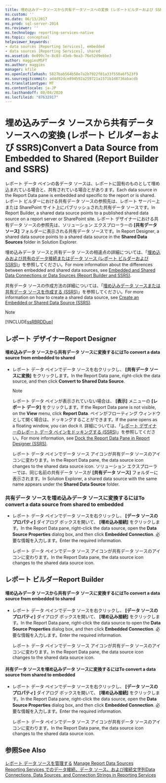 ```yaml
---
title: 埋め込みデータソースから共有データソースへの変換 (レポートビルダーおよび SSRS) |Microsoft Docs
ms.custom: ''
ms.date: 06/13/2017
ms.prod: sql-server-2014
ms.reviewer: ''
ms.technology: reporting-services-native
ms.topic: conceptual
helpviewer_keywords:
- data sources [Reporting Services], embedded
- data sources [Reporting Services], shared
ms.assetid: 0e099c7e-8c03-43eb-9ea3-76e52d9ebbe3
author: maggiesMSFT
ms.author: maggies
manager: kfile
ms.openlocfilehash: 5827bab564b58e7a2b7922f01a33f550a6f523f9
ms.sourcegitcommit: ad4d92dce894592a259721a1571b1d8736abacdb
ms.translationtype: MT
ms.contentlocale: ja-JP
ms.lasthandoff: 08/04/2020
ms.locfileid: "87632917"
---
```

# <a name="convert-a-data-source-from-embedded-to-shared-report-builder-and-ssrs"></a><span data-ttu-id="1ed4e-102">埋め込みデータ ソースから共有データ ソースへの変換 (レポート ビルダーおよび SSRS)</span><span class="sxs-lookup"><span data-stu-id="1ed4e-102">Convert a Data Source from Embedded to Shared (Report Builder and SSRS)</span></span>
  <span data-ttu-id="1ed4e-103">レポート データ ペインの各データ ソースは、レポートに固有のものとして埋め込まれている場合と、共有されている場合とがあります。</span><span class="sxs-lookup"><span data-stu-id="1ed4e-103">Each data source in the Report Data pane is embedded and specific to the report or is shared.</span></span> <span data-ttu-id="1ed4e-104">レポート ビルダーにおける共有データ ソースの参照先は、レポート サーバー上または SharePoint サイト上にパブリッシュされた共有データ ソースです。</span><span class="sxs-lookup"><span data-stu-id="1ed4e-104">In Report Builder, a shared data source points to a published shared data source on a report server or SharePoint site.</span></span> <span data-ttu-id="1ed4e-105">レポート デザイナーにおける共有データ ソースの参照先は、ソリューション エクスプローラーの **[共有データ ソース]** フォルダーに表示される共有データ ソースです。</span><span class="sxs-lookup"><span data-stu-id="1ed4e-105">In Report Designer, a shared data source points to a shared data source in the **Shared Data Sources** folder in Solution Explorer.</span></span>  
  
 <span data-ttu-id="1ed4e-106">埋め込みデータ ソースと共有データ ソースの相違点の詳細については、「[埋め込みおよび共有のデータ接続またはデータ ソース &#40;レポート ビルダーおよび SSRS&#41;](../embedded-and-shared-data-connections-or-data-sources-report-builder-and-ssrs.md)」を参照してください。</span><span class="sxs-lookup"><span data-stu-id="1ed4e-106">For more information about the differences between embedded and shared data sources, see [Embedded and Shared Data Connections or Data Sources &#40;Report Builder and SSRS&#41;](../embedded-and-shared-data-connections-or-data-sources-report-builder-and-ssrs.md).</span></span>  
  
 <span data-ttu-id="1ed4e-107">共有データ ソースの作成方法の詳細については、「[埋め込みデータ ソースまたは共有データ ソースを作成する &#40;SSRS&#41;](../create-an-embedded-or-shared-data-source-ssrs.md)」を参照してください。</span><span class="sxs-lookup"><span data-stu-id="1ed4e-107">For more information on how to create a shared data source, see [Create an Embedded or Shared Data Source &#40;SSRS&#41;](../create-an-embedded-or-shared-data-source-ssrs.md).</span></span>  
  
> [!NOTE]  
>  [!INCLUDE[ssRBRDDup](../../includes/ssrbrddup-md.md)]  
  
## <a name="report-designer"></a><span data-ttu-id="1ed4e-108">レポート デザイナー</span><span class="sxs-lookup"><span data-stu-id="1ed4e-108">Report Designer</span></span>  
  
#### <a name="to-convert-a-data-source-from-embedded-to-shared"></a><span data-ttu-id="1ed4e-109">埋め込みデータ ソースから共有データ ソースに変換するには</span><span class="sxs-lookup"><span data-stu-id="1ed4e-109">To convert a data source from embedded to shared</span></span>  
  
-   <span data-ttu-id="1ed4e-110">レポート データ ペインでデータ ソースを右クリックし、 **[共有データ ソースに変換]** をクリックします。</span><span class="sxs-lookup"><span data-stu-id="1ed4e-110">In the Report Data pane, right-click the data source, and then click **Convert to Shared Data Source**.</span></span>  
  
    > [!NOTE]  
    >  <span data-ttu-id="1ed4e-111">レポート データ ペインが表示されていない場合は、 **[表示]** メニューの **[レポート データ]** をクリックします。</span><span class="sxs-lookup"><span data-stu-id="1ed4e-111">If the Report Data pane is not visible, on the **View** menu, click **Report Data**.</span></span> <span data-ttu-id="1ed4e-112">ペインがフローティング ウィンドウとして開く場合は、ドッキングすることができます。</span><span class="sxs-lookup"><span data-stu-id="1ed4e-112">If the pane opens as a floating window, you can dock it.</span></span> <span data-ttu-id="1ed4e-113">詳細については、「[レポート デザイナーのレポート データ ペインをドッキングする (SSRS)](../tools/dock-the-report-data-pane-in-report-designer-ssrs.md)」を参照してください。</span><span class="sxs-lookup"><span data-stu-id="1ed4e-113">For more information, see [Dock the Report Data Pane in Report Designer &#40;SSRS&#41;](../tools/dock-the-report-data-pane-in-report-designer-ssrs.md).</span></span>  
  
     <span data-ttu-id="1ed4e-114">レポート データ ペインでデータ ソース アイコンが共有データ ソースのアイコンに変わります。</span><span class="sxs-lookup"><span data-stu-id="1ed4e-114">In the Report Data pane, the data source icon changes to the shared data source icon.</span></span> <span data-ttu-id="1ed4e-115">ソリューション エクスプローラーでは、同じ名前の共有データ ソースが **[共有データ ソース]** フォルダーに表示されます。</span><span class="sxs-lookup"><span data-stu-id="1ed4e-115">In Solution Explorer, a shared data source with the same name appears under the **Shared Data Source** folder.</span></span>  
  
### <a name="to-convert-a-data-source-from-shared-to-embedded"></a><span data-ttu-id="1ed4e-116">共有データ ソースを埋め込みデータ ソースに変換するには</span><span class="sxs-lookup"><span data-stu-id="1ed4e-116">To convert a data source from shared to embedded</span></span>  
  
-   <span data-ttu-id="1ed4e-117">レポート データ ペインでデータ ソースを右クリックし、 **[データ ソースのプロパティ]** ダイアログ ボックスを開いて、 **[埋め込み接続]** をクリックします。</span><span class="sxs-lookup"><span data-stu-id="1ed4e-117">In the Report Data pane, right-click the data source, open the **Data Source Properties** dialog box, and then click **Embedded Connection**.</span></span> <span data-ttu-id="1ed4e-118">必要な情報を入力します。</span><span class="sxs-lookup"><span data-stu-id="1ed4e-118">Enter the required information.</span></span>  
  
     <span data-ttu-id="1ed4e-119">レポート データ ペインでデータ ソース アイコンが共有データ ソースのアイコンに変わります。</span><span class="sxs-lookup"><span data-stu-id="1ed4e-119">In the Report Data pane, the data source icon changes to the shared data source icon.</span></span>  
  
## <a name="report-builder"></a><span data-ttu-id="1ed4e-120">レポート ビルダー</span><span class="sxs-lookup"><span data-stu-id="1ed4e-120">Report Builder</span></span>  
  
#### <a name="to-convert-a-data-source-from-embedded-to-shared"></a><span data-ttu-id="1ed4e-121">埋め込みデータ ソースから共有データ ソースに変換するには</span><span class="sxs-lookup"><span data-stu-id="1ed4e-121">To convert a data source from embedded to shared</span></span>  
  
-   <span data-ttu-id="1ed4e-122">レポート データ ペインでデータ ソースを右クリックし、 **[データ ソースのプロパティ]** ダイアログ ボックスを開いて、 **[埋め込み接続]** をクリックします。</span><span class="sxs-lookup"><span data-stu-id="1ed4e-122">In the Report Data pane, right-click the data source to open the **Data Source Properties** dialog box, and then click **Embedded Connection**.</span></span> <span data-ttu-id="1ed4e-123">必要な情報を入力します。</span><span class="sxs-lookup"><span data-stu-id="1ed4e-123">Enter the required information.</span></span>  
  
     <span data-ttu-id="1ed4e-124">レポート データ ペインでデータ ソース アイコンが共有データ ソースのアイコンに変わります。</span><span class="sxs-lookup"><span data-stu-id="1ed4e-124">In the Report Data pane, the data source icon changes to the shared data source icon.</span></span>  
  
#### <a name="to-convert-a-data-source-from-shared-to-embedded"></a><span data-ttu-id="1ed4e-125">共有データ ソースを埋め込みデータ ソースに変換するには</span><span class="sxs-lookup"><span data-stu-id="1ed4e-125">To convert a data source from shared to embedded</span></span>  
  
-   <span data-ttu-id="1ed4e-126">レポート データ ペインでデータ ソースを右クリックし、 **[データ ソースのプロパティ]** ダイアログ ボックスを開いて、 **[埋め込み接続]** をクリックします。</span><span class="sxs-lookup"><span data-stu-id="1ed4e-126">In the Report Data pane, right-click the data source, open the **Data Source Properties** dialog box, and then click **Embedded Connection**.</span></span> <span data-ttu-id="1ed4e-127">必要な情報を入力します。</span><span class="sxs-lookup"><span data-stu-id="1ed4e-127">Enter the required information.</span></span>  
  
     <span data-ttu-id="1ed4e-128">レポート データ ペインでデータ ソース アイコンが共有データ ソースのアイコンに変わります。</span><span class="sxs-lookup"><span data-stu-id="1ed4e-128">In the Report Data pane, the data source icon changes to the shared data source icon.</span></span>  
  
## <a name="see-also"></a><span data-ttu-id="1ed4e-129">参照</span><span class="sxs-lookup"><span data-stu-id="1ed4e-129">See Also</span></span>  
 <span data-ttu-id="1ed4e-130">[レポート データ ソースを管理する](manage-report-data-sources.md) </span><span class="sxs-lookup"><span data-stu-id="1ed4e-130">[Manage Report Data Sources](manage-report-data-sources.md) </span></span>  
 [<span data-ttu-id="1ed4e-131">Reporting Services でのデータ接続、データ ソース、および接続文字列</span><span class="sxs-lookup"><span data-stu-id="1ed4e-131">Data Connections, Data Sources, and Connection Strings in Reporting Services</span></span>](../data-connections-data-sources-and-connection-strings-in-reporting-services.md)  
  
  
